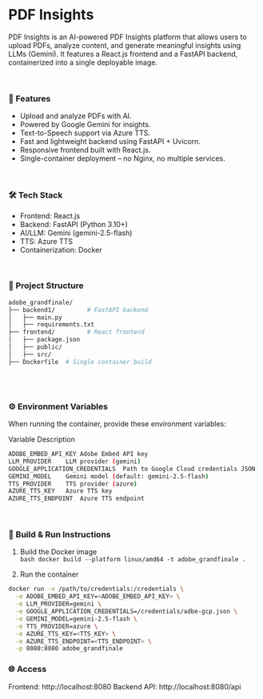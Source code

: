 # PDF Insights

PDF Insights is an AI-powered PDF Insights platform that allows users to upload PDFs, analyze content, and generate meaningful insights using LLMs (Gemini).
It features a React.js frontend and a FastAPI backend, containerized into a single deployable image.

<br>

### 🚀 Features
- Upload and analyze PDFs with AI.
- Powered by Google Gemini for insights.
- Text-to-Speech support via Azure TTS.
- Fast and lightweight backend using FastAPI + Uvicorn.
- Responsive frontend built with React.js.
- Single-container deployment – no Nginx, no multiple services.

<br>

### 🛠️ Tech Stack
- Frontend: React.js
- Backend: FastAPI (Python 3.10+)
- AI/LLM: Gemini (gemini-2.5-flash)
- TTS: Azure TTS
- Containerization: Docker
  
<br>

### 📂 Project Structure
```bash
adobe_grandfinale/
├── backend1/         # FastAPI backend
│   ├── main.py
│   ├── requirements.txt
├── frontend/         # React frontend
│   ├── package.json
│   ├── public/
│   ├── src/
├── Dockerfile  # Single container build
```
<br>
<br>

### ⚙️ Environment Variables

When running the container, provide these environment variables:

Variable	Description
```bash
ADOBE_EMBED_API_KEY	Adobe Embed API key
LLM_PROVIDER	LLM provider (gemini)
GOOGLE_APPLICATION_CREDENTIALS	Path to Google Cloud credentials JSON
GEMINI_MODEL	Gemini model (default: gemini-2.5-flash)
TTS_PROVIDER	TTS provider (azure)
AZURE_TTS_KEY	Azure TTS key
AZURE_TTS_ENDPOINT	Azure TTS endpoint
```

<br>

### 🐳 Build & Run Instructions
1. Build the Docker image <br>
```bash docker build --platform linux/amd64 -t adobe_grandfinale .```

2. Run the container <br>
```bash
docker run -v /path/to/credentials:/credentials \
  -e ADOBE_EMBED_API_KEY=<ADOBE_EMBED_API_KEY> \
  -e LLM_PROVIDER=gemini \
  -e GOOGLE_APPLICATION_CREDENTIALS=/credentials/adbe-gcp.json \
  -e GEMINI_MODEL=gemini-2.5-flash \
  -e TTS_PROVIDER=azure \
  -e AZURE_TTS_KEY=<TTS_KEY> \
  -e AZURE_TTS_ENDPOINT=<TTS_ENDPOINT> \
  -p 8080:8080 adobe_grandfinale
```

### 🌐 Access

Frontend: http://localhost:8080
Backend API: http://localhost:8080/api
